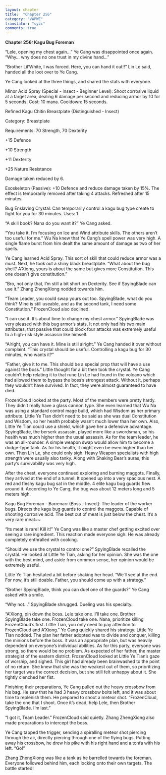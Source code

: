 ```yaml
---
layout: chapter
title:  "Chapter 256"
category: "VWPWE"
translator: "syzc"
comments: true
---
```


**Chapter 256: Kagu Bug Foreman**

“Lele, opening my chest again...” Ye Cang was disappointed once again. “Why… why does no one trust in my divine hand...”

“Brother Lil’White, I was forced. Here, you can hand it out!!” Lin Le said, handed all the loot over to Ye Cang.

Ye Cang looked at the three things, and shared the stats with everyone.

Minor Acid Spray (Special - Insect - Beginner Level): Shoot corrosive liquid at a target area, dealing 6 damage per second and reducing armor by 10 for 5 seconds. Cost: 10 mana. Cooldown: 15 seconds.

Refined Kagu Chitin Breastplate (Distinguished - Insect)

Category: Breastplate

Requirements: 70 Strength, 70 Dexterity

+15 Defence

+10 Strength

+11 Dexterity

+25 Nature Resistance

Damage taken reduced by 6.

Exoskeleton (Passive): +10 Defence and reduce damage taken by 15%. The effect is temporarily removed after taking 4 attacks. Refreshed after 15 minutes.

Bug Enslaving Crystal: Can temporarily control a kagu bug type create to fight for you for 30 minutes. Uses: 1.

“A skill book? Nana do you want it?” Ye Cang asked.

“You take it. I’m focusing on Ice and Wind attribute skills. The others aren’t too useful for me.” Wu Na knew that Ye Cang’s spell power was very high. A single flame burst from him dealt the same amount of damage as two of her spells. 

Ye Cang learned Acid Spray. This sort of skill that could reduce armor was a must. Next, he took out a shiny black breastplate. “What about the bug shell? A’Xiong, yours is about the same but gives more Constitution. This one doesn’t give constitution.”

“Bro, not only that, I’m still a bit short on Dexterity. See if SpyingBlade can use it.” Zhang ZhengXiong nodded towards him.

“Team Leader, you could swap yours out too. SpyingBlade, what do you think? Mine is still useable, and as the second tank, I need some Constitution.” FrozenCloud also declined.

“I can use it. It’s about time to change my chest armor.” SpyingBlade was very pleased with this bug armor’s stats. It not only had his two main attributes, that passive that could block four attacks was extremely useful to a high-risk style assassin like himself.

“Alright, you can have it. Mine is still alright.” Ye Cang handed it over without complaint. “This crystal should be useful. Controlling a kagu bug for 30 minutes, who wants it?”

“Father, give it to me. This should be a special prop that will have a use against the boss.” Little thought for a bit then took the crystal. Ye Cang couldn’t help relating it to that rune Lin Le had found in the volcano which had allowed them to bypass the boss’s strongest attack. Without it, perhaps they wouldn’t have survived. In fact, they were almost guaranteed to have died.

FrozenCloud looked at the party. Most of the members were pretty hardy. They didn’t really have a glass cannon type. She even learned that Wu Na was using a standard control mage build, which had Wisdom as her primary attribute. Little Ye Tian didn’t need to be said as she was dual Constitution and Wisdom, so her health probably wasn’t much lower than her own. Also, Little Ye Tian could use a shield, which gave her a defensive advantage. SpyingBlade, the berserk assassin, played more like a swordsman, so his health was much higher than the usual assassin. As for the team leader, he was an all-rounder. A simple weapon swap would allow him to become a dodge-type tank. As for his health, it might even be even higher than her own. Then Lin Le, she could only sigh. Heavy Weapon specialists with high strength were usually also tanky. Along with Shaking Bear’s auras, this party’s survivability was very high.

After the chest, everyone continued exploring and burning maggots. Finally, they arrived at the end of a tunnel. It opened up into a very spacious nest. A red and fleshy kagu bug sat in the middle. 4 elite kagu bug guards flew around it. According to Ye Cang, the bug was about 12 meters long and 5 meters high.

Kagu Bug Foreman - Barrenarr (Boss - Insect): The leader of the worker bugs. Directs the kagu bug guards to control the maggots. Capable of shooting corrosive acid. The best cut of meat is just below the chest. It’s a very rare meat~~ 

“Its meat is rare! Kill it!” Ye Cang was like a master chef getting excited over seeing a rare ingredient. This reaction made everyone sigh. He was already completely enthralled with cooking.

“Should we use the crystal to control one?” SpyingBlade recalled the crystal. He looked at Little Ye Tian, asking for her opinion. She was the one with the best mind, and aside from common sense, her opinion would be extremely useful.

Little Ye Tian hesitated a bit before shaking her head. “We’ll see at the end. For now, it’s still doable. Father, you should come up with a strategy.”

“Brother SpyingBlade, think you can duel one of the guards?” Ye Cang asked with a smile.

“Why not...” SpyingBlade shrugged. Dueling was his specialty.

“A’Xiong, pin down the boss. Lele take one. I’ll take one. Brother SpyingBlade take one. FrozenCloud take one. Nana, prioritize killing FrozenCloud’s first. Little Tian, you only need to pay attention to FrozenCloud and A’Xiong.” Ye Cang quickly shared his strategy. Little Ye Tian nodded. The plan her father adopted was to divide and conquer, killing the minions before the boss. It was an appropriate plan, but was heavily dependent on everyone’s individual abilities. As for this party, everyone was strong, so there would be no problem. As expected of her father, the master strategist of the eastern district. FrozenCloud looked at Little Ye Tian’s gaze of worship, and sighed. This girl had already been brainwashed to the point of no return. She knew that she was the weakest out of them, so prioritizing her target was the correct decision, but she still felt unhappy about it. She tightly clenched her fist.

Finishing their preparations, Ye Cang pulled out the heavy crossbow from his bag. He saw that he had 3 heavy crossbow bolts left, and it was about time to replenish them. He prepared to shoot a meteor shot. “FrozenCloud, take the one that I shoot. Once it’s dead, help Lele, then Brother SpyingBlade. I’m last.”

“I got it, Team Leader.” FrozenCloud said quietly. Zhang ZhengXiong also made preparations to intercept the boss.

Ye Cang tapped the trigger, sending a spiralling meteor shot piercing through the air, directly piercing through one of the flying bugs. Putting away his crossbow, he drew his pike with his right hand and a tonfa with his left. “Go!”

Zhang ZhengXiong was like a tank as he barrelled towards the foreman. Everyone followed behind him, each locking onto their own targets. The battle started!

